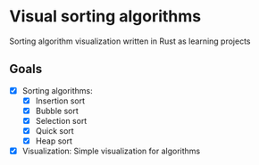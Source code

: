 # Visual sorting algorithms

Sorting algorithm visualization written in Rust as learning projects

## Goals

- [X] Sorting algorithms:
    - [X] Insertion sort
    - [X] Bubble sort
    - [X] Selection sort
    - [X] Quick sort
    - [X] Heap sort

- [X] Visualization: Simple visualization for algorithms
